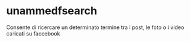 # unammedfsearch
Consente di ricercare un determinato termine tra i post, le foto o i video caricati su faccebook
